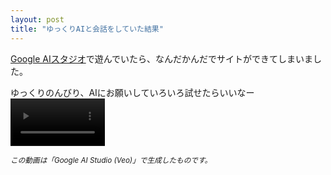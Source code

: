 ```yaml
---
layout: post
title: "ゆっくりAIと会話をしていた結果"
---
```


[Google AIスタジオ](https://aistudio.google.com/)で遊んでいたら、なんだかんだでサイトができてしまいました。

ゆっくりのんびり、AIにお願いしていろいろ試せたらいいなー
<video width="30%" controls>
  <source src="/video_generation1.mp4" type="video/mp4">
  お使いのブラウザは動画の再生に対応していません。
</video>

<p><small><em>この動画は「Google AI Studio (Veo)」で生成したものです。</em></small></p>
